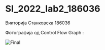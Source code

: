 # SI_2022_lab2_186036
Викторија Станковска 186036 

Фотографија од Control Flow Graph : 

![Final](https://user-images.githubusercontent.com/102733918/171930651-16202c7a-e3e3-4dca-9393-7f9b9978c59f.png)
